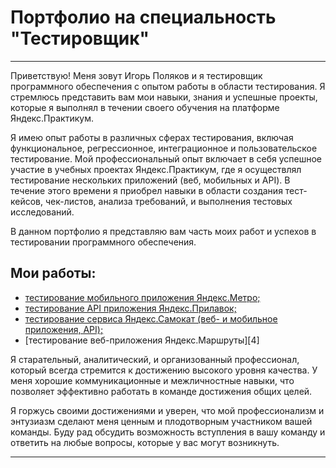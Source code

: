 # Портфолио на специальность "Тестировщик"

---

Приветствую! Меня зовут Игорь Поляков и я тестировщик программного обеспечения с опытом работы в области тестирования. Я стремлюсь представить вам мои навыки, знания и успешные проекты, которые я выполнял в течении своего обучения на платформе Яндекс.Практикум.

Я имею опыт работы в различных сферах тестирования, включая функциональное, регрессионное, интеграционное и пользовательское тестирование. Мой профессиональный опыт включает в себя успешное участие в учебных проектах Яндекс.Практикум, где я осуществлял тестирование нескольких приложений (веб, мобильных и API). В течение этого времени я приобрел навыки в области создания тест-кейсов, чек-листов, анализа требований, и выполнения тестовых исследований.

В данном портфолио я представляю вам часть моих работ и успехов в тестировании программного обеспечения.

## Мои работы:

- [тестирование мобильного приложения Яндекс.Метро;][1]
- [тестирование API приложения Яндекс.Прилавок;][2]
- [тестирование сервиса Яндекс.Самокат (веб- и мобильное приложения, API);][3]
- [тестирование веб-приложения Яндекс.Маршруты][4]

Я старательный, аналитический, и организованный профессионал, который всегда стремится к достижению высокого уровня качества. У меня хорошие коммуникационные и межличностные навыки, что позволяет эффективно работать в команде достижения общих целей.

Я горжусь своими достижениями и уверен, что мой профессионализм и энтузиазм сделают меня ценным и плодотворным участником вашей команды. Буду рад обсудить возможность вступления в вашу команду и ответить на любые вопросы, которые у вас могут возникнуть.

---
[1]: (https://шgithub.com/igorpolykov/yandex-metro-mobile-app-testing)
[2]: (https://github.com/igorpolykov/yandex-counter-API-testing)
[3]: (https://github.com/igorpolykov/yandex-scooter-testing)